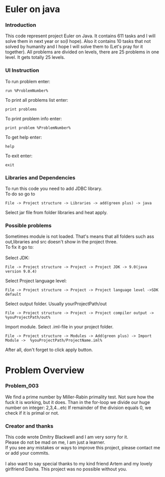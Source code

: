 # Euler on java

### Introduction
This code represent project Euler on Java. It contains 611 tasks and I will solve them in next year or so(I hope). 
Also it contains 10 tasks that not solved by humanity and I hope I will solve them to (Let's pray for it together).
All problems are divided on levels, there are 25 problems in one level. It gets totally 25 levels.
### UI Instruction
To run problem enter:
```
run %ProblemNumber%
```
To print all problems list enter:
```
print problems
```
To print problem info enter:
```
print problem %ProblemNumber%
```
To get help enter: 
```
help
```
To exit enter: 
```
exit
```
### Libraries and Dependencies 
To run this code you need to add JDBC library.\
To do so go to
```
File -> Project structure -> Libraries -> add(green plus) -> java
```
Select jar file from folder libraries and heat apply.
### Possible problems
Sometimes module is not loaded. That's means that all folders such ass out,libraries and src doesn't show in the project three.\
To fix it go to:\
\
Select JDK:
```
File -> Project structure -> Project -> Project JDK -> 9.0(java version 9.0.4)
```
Select Project language level:
```
File -> Project structure -> Project -> Project language level ->SDK default
```
Select output folder. Usually yourProjectPath/out
```
File -> Project structure -> Project -> Project compiler output -> %youProjectPath/out%
```
Import module. Select .iml-file in your project folder.
```
File -> Project structure -> Modules -> Add(green plus) -> Import Module ->  %youProjectPath/ProjectName.iml%
```
After all, don't forget to click apply button.
 
# Problem Overview
### Problem_003
We find a prime number by Miller-Rabin primality test. Not sure how the fuck it is working, but it does. Than in the for-loop we divide our huge number on integer: 2,3,4...etc If 
remainder of the division equals 0, we check if it is primal or not. 
### Creator and thanks
This code wrote Dmitry Blackwell and I am very sorry for it.\
Please do not be mad on me, I am just a learner.\
If you see any mistakes or ways to improve this project, please contact me or add your commits.
\
\
I also want to say special thanks to my kind friend Artem 
and my lovely girlfriend Dasha. This project was no possible without you.